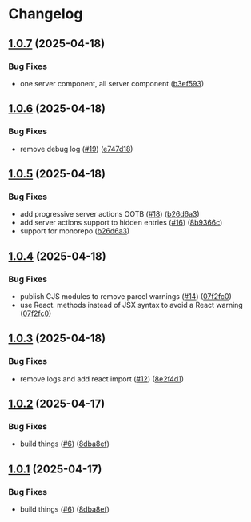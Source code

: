 # Changelog

## [1.0.7](https://github.com/jacob-ebey/parcel-plugin-react-router/compare/parcel-resolver-react-router-experimental-v1.0.6...parcel-resolver-react-router-experimental-v1.0.7) (2025-04-18)


### Bug Fixes

* one server component, all server component ([b3ef593](https://github.com/jacob-ebey/parcel-plugin-react-router/commit/b3ef593a5ab6a2ecb0d70b89ed552fdc59227859))

## [1.0.6](https://github.com/jacob-ebey/parcel-plugin-react-router/compare/parcel-resolver-react-router-experimental-v1.0.5...parcel-resolver-react-router-experimental-v1.0.6) (2025-04-18)


### Bug Fixes

* remove debug log ([#19](https://github.com/jacob-ebey/parcel-plugin-react-router/issues/19)) ([e747d18](https://github.com/jacob-ebey/parcel-plugin-react-router/commit/e747d1839597ddefcac996e0ad55ba3fe44f1281))

## [1.0.5](https://github.com/jacob-ebey/parcel-plugin-react-router/compare/parcel-resolver-react-router-experimental-v1.0.4...parcel-resolver-react-router-experimental-v1.0.5) (2025-04-18)


### Bug Fixes

* add progressive server actions OOTB ([#18](https://github.com/jacob-ebey/parcel-plugin-react-router/issues/18)) ([b26d6a3](https://github.com/jacob-ebey/parcel-plugin-react-router/commit/b26d6a3c78c3602521610fe054619fee056c3d48))
* add server actions support to hidden entries ([#16](https://github.com/jacob-ebey/parcel-plugin-react-router/issues/16)) ([8b9366c](https://github.com/jacob-ebey/parcel-plugin-react-router/commit/8b9366c754d722d22e68986822fc3e95e23f9b14))
* support for monorepo ([b26d6a3](https://github.com/jacob-ebey/parcel-plugin-react-router/commit/b26d6a3c78c3602521610fe054619fee056c3d48))

## [1.0.4](https://github.com/jacob-ebey/parcel-plugin-react-router/compare/parcel-resolver-react-router-experimental-v1.0.3...parcel-resolver-react-router-experimental-v1.0.4) (2025-04-18)


### Bug Fixes

* publish CJS modules to remove parcel warnings ([#14](https://github.com/jacob-ebey/parcel-plugin-react-router/issues/14)) ([07f2fc0](https://github.com/jacob-ebey/parcel-plugin-react-router/commit/07f2fc0062463cd50ca8b53f34d9e6bf89ddac1a))
* use React. methods instead of JSX syntax to avoid a React warning ([07f2fc0](https://github.com/jacob-ebey/parcel-plugin-react-router/commit/07f2fc0062463cd50ca8b53f34d9e6bf89ddac1a))

## [1.0.3](https://github.com/jacob-ebey/parcel-plugin-react-router/compare/parcel-resolver-react-router-experimental-v1.0.2...parcel-resolver-react-router-experimental-v1.0.3) (2025-04-18)


### Bug Fixes

* remove logs and add react import ([#12](https://github.com/jacob-ebey/parcel-plugin-react-router/issues/12)) ([8e2f4d1](https://github.com/jacob-ebey/parcel-plugin-react-router/commit/8e2f4d1cac8a7f8ec8b094ae39e52dd9c0351ae2))

## [1.0.2](https://github.com/jacob-ebey/parcel-plugin-react-router/compare/parcel-resolver-react-router-experimental-v1.0.1...parcel-resolver-react-router-experimental-v1.0.2) (2025-04-17)


### Bug Fixes

* build things ([#6](https://github.com/jacob-ebey/parcel-plugin-react-router/issues/6)) ([8dba8ef](https://github.com/jacob-ebey/parcel-plugin-react-router/commit/8dba8efcd4209f8e69fa763a82ecc0892cd0ea22))

## [1.0.1](https://github.com/jacob-ebey/parcel-plugin-react-router/compare/parcel-resolver-react-router-experimental-v1.0.0...parcel-resolver-react-router-experimental-v1.0.1) (2025-04-17)


### Bug Fixes

* build things ([#6](https://github.com/jacob-ebey/parcel-plugin-react-router/issues/6)) ([8dba8ef](https://github.com/jacob-ebey/parcel-plugin-react-router/commit/8dba8efcd4209f8e69fa763a82ecc0892cd0ea22))
